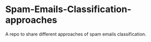 # Spam-Emails-Classification-approaches
A repo to share different approaches of spam emails classification.
